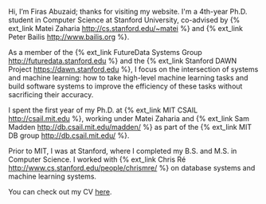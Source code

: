 Hi, I’m Firas Abuzaid; thanks for visiting my website. I'm a 4th-year Ph.D.
student in Computer Science at Stanford University, co-advised by {% ext_link
Matei Zaharia http://cs.stanford.edu/~matei %} and {% ext_link Peter Bailis
http://www.bailis.org %}.

As a member of the {% ext_link FutureData Systems Group
http://futuredata.stanford.edu %} and the {% ext_link Stanford DAWN Project
https://dawn.stanford.edu %}, I focus on the intersection of systems and
machine learning: how to take high-level machine learning tasks and build
software systems to improve the efficiency of these tasks without sacrificing
their accuracy.

I spent the first year of my Ph.D. at {% ext_link MIT CSAIL http://csail.mit.edu %},
working under Matei Zaharia and {% ext_link Sam Madden http://db.csail.mit.edu/madden/ %}
as part of the {% ext_link MIT DB group http://db.csail.mit.edu/ %}.

Prior to MIT, I was at Stanford, where I completed my B.S. and M.S. in Computer Science.
I worked with {% ext_link Chris Ré http://www.cs.stanford.edu/people/chrismre/ %} on database systems
and machine learning systems.

You can check out my CV [here](https://www.dropbox.com/s/zmvvpt19zoqnexj/firas_abuzaid_cv.pdf?dl=0).
